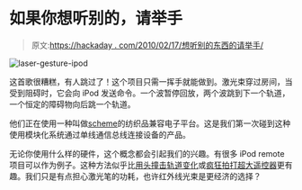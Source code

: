# 如果你想听别的，请举手

> 原文:[https://hackaday . com/2010/02/17/想听别的东西的请举手/](https://hackaday.com/2010/02/17/raise-your-hand-if-you-want-to-listen-to-something-else/)

![](../Images/22ec946b8f766e153da64c3a8fa8a986.png "laser-gesture-ipod")

这首歌很糟糕，有人跳过了！这个项目只需一挥手就能做到。激光束穿过房间，当受到阻碍时，它会向 iPod 发送命令。一个波暂停回放，两个波跳到下一个轨道，一个恒定的障碍物向后跳一个轨道。

他们正在使用一种叫做[scheme](http://www.aniomagic.com/schemer/tech_schemer.php)的纺织品兼容电子平台。这是我们第一次碰到这种使用模块化系统通过单线通信总线连接设备的产品。

无论你使用什么样的硬件，这个概念都会引起我们的兴趣。有很多 iPod remote 项目可以作为例子。这种方法似乎比[用头撞击轨道变化](http://hackaday.com/2009/09/14/head-bangers-beware-motion-sensing-headphones/)或[疯狂拍打超大遥控器](http://hackaday.com/2009/04/06/toddler-computer-remote/)更有趣。我们只是有点担心激光笔的功耗，也许红外线光束是更经济的选择？